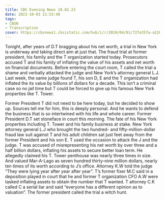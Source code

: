 ```yaml
---
title: CBS Evening News 10.02.23
date: 2023-10-03 21:53:48
tags:
- CBSN
- Transcription
cover: https://cbsnews1.cbsistatic.com/hub/i/r/2019/04/01/727e357a-a126-4138-a2c5-4d3222669d57/thumbnail/640x360/3ff2761028dc5c65cc4f07acd54bcd5c/cbsn2-logo-1920x1080.jpg
---
```

Tonight, after years of D.T bragging about his net worth, a trial in New York is underway and taking direct aim at just that. The fraud trial at former president, his family and the T organization started today. Prosecutors accused T and his family of inflating the value of his assets and net worth on financial documents. Before entering the court room, T called the trial a shame and verbally attacked the judge and New York’s attorney general L.J. Last week, the same judge found T, his son D, E and the T organization had inflated the its value by billions of dollars for a decade. This isn’t a criminal case so no jail time but T could be forced to give up his famous New York properties like T. Tower. 

Former President T did not need to be here today, but he decided to show up. Sources tell me for him, this is deeply personal. And he wants to defend the business that is so intertwined with his life and whole career. Former President D.T set stoneface in court this morning. The fate of his New York properties including T. Tower and his family business at stake. New York attorney general L.J who brought the two hundred- and fifty-million-dollar fraud law suit against T and his adult children sat just feet away from the former President and his son E. T used the occasion to attack the J and the judge. T was accused of misrepresenting his net worth by over three and a half billion dollars, inflating his assets to secure better loan term. He allegedly claimed his T. Tower penthouse was nearly three times in size. And valued Mar-A-Lago as seven hundred thirty-nine million dollars, nearly ten times of its worth according to J’s office. Attorney K.W told the judge “They were lying year after year after year”. T’s former fixer M.C said in a deposition played in court that he and former T organization CFO A.W were tasked inflating assets to obtain the number that T wanted. T attorney C.K called C a serial liar and said “everyone has a different opinion as to valuation”. The former president called the trial a witch hunt.
